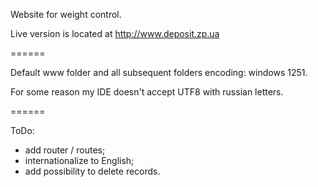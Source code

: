 Website for weight control.

Live version is located at http://www.deposit.zp.ua

======

Default www folder and all subsequent folders encoding: windows 1251.

For some reason my IDE doesn't accept UTF8 with russian letters.

======

ToDo:

- add router / routes;
- internationalize to English;
- add possibility to delete records.